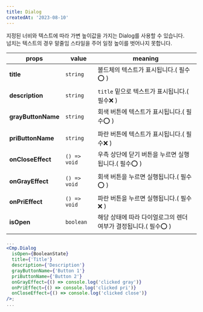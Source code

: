 ```yaml
---
title: Dialog
createdAt: '2023-08-10'
---
```


지정된 너비와 텍스트에 따라 가변 높이값을 가지는 Dialog를 사용할 수 있습니다.<br/>
넘치는 텍스트의 경우 말줄임 스타일을 주어 일정 높이를 벗어나지 못합니다.

| props              | value        | meaning                                                         |
| ------------------ | ------------ | --------------------------------------------------------------- |
| **title**          | `string`     | 볼드체의 텍스트가 표시됩니다.( 필수⭕ )                         |
| **description**    | `string`     | `title` 밑으로 텍스트가 표시됩니다.( 필수❌ )                   |
| **grayButtonName** | `string`     | 회색 버튼에 텍스트가 표시됩니다.( 필수⭕ )                      |
| **priButtonName**  | `string`     | 파란 버튼에 텍스트가 표시됩니다.( 필수❌ )                      |
| **onCloseEffect**  | `() => void` | 우측 상단에 닫기 버튼을 누르면 실행됩니다.( 필수⭕ )            |
| **onGrayEffect**   | `() => void` | 회색 버튼을 누르면 실행됩니다.( 필수⭕ )                        |
| **onPriEffect**    | `() => void` | 파란 버튼을 누르면 실행됩니다.( 필수❌ )                        |
| **isOpen**         | `boolean`    | 해당 상태에 따라 다이얼로그의 렌더 여부가 결정됩니다.( 필수⭕ ) |

```jsx
...
<Cmp.Dialog
  isOpen={BooleanState}
  title={'Title'}
  description={'Description'}
  grayButtonName={'Button 1'}
  priButtonName={'Button 2'}
  onGrayEffect={() => console.log('clicked gray')}
  onPriEffect={() => console.log('clicked pri')}
  onCloseEffect={() => console.log('clicked close')}
/>;
...
```
